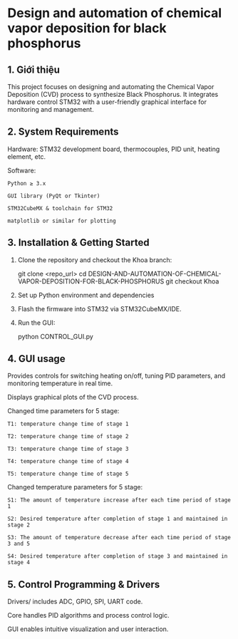 
# Design and automation of chemical vapor deposition for black phosphorus

## 1. Giới thiệu

This project focuses on designing and automating the Chemical Vapor Deposition (CVD) process to synthesize Black Phosphorus. It integrates hardware control STM32 with a user-friendly graphical interface for monitoring and management.

## 2. System Requirements

Hardware: STM32 development board, thermocouples, PID unit, heating element, etc.

Software:

    Python ≥ 3.x

    GUI library (PyQt or Tkinter)

    STM32CubeMX & toolchain for STM32

    matplotlib or similar for plotting

## 3. Installation & Getting Started

1) Clone the repository and checkout the Khoa branch:

    git clone <repo_url>
    cd DESIGN-AND-AUTOMATION-OF-CHEMICAL-VAPOR-DEPOSITION-FOR-BLACK-PHOSPHORUS
    git checkout Khoa

2) Set up Python environment and dependencies
3) Flash the firmware into STM32 via STM32CubeMX/IDE.

4) Run the GUI:

    python CONTROL_GUI.py

## 4. GUI usage

Provides controls for switching heating on/off, tuning PID parameters, and monitoring temperature in real time.

Displays graphical plots of the CVD process.

Changed time parameters for 5 stage:

    T1: temperature change time of stage 1

    T2: temperature change time of stage 2

    T3: temperature change time of stage 3

    T4: temperature change time of stage 4
    
    T5: temperature change time of stage 5

Changed temperature parameters for 5 stage:

    S1: The amount of temperature increase after each time period of stage 1

    S2: Desired temperature after completion of stage 1 and maintained in stage 2

    S3: The amount of temperature decrease after each time period of stage 3 and 5

    S4: Desired temperature after completion of stage 3 and maintained in stage 4

## 5. Control Programming & Drivers

Drivers/ includes ADC, GPIO, SPI, UART code.

Core handles PID algorithms and process control logic.

GUI enables intuitive visualization and user interaction.
